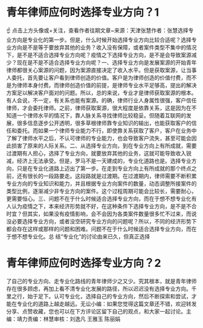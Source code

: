 # 青年律师应何时选择专业方向？1

☝ 点击上方头像或+关注，查看作者往期文章~来源：天津张慧作者：张慧选择专业方向是专业化的第一步。但是，什么时候开始选择专业方向比较合适呢？选择专业方向是不是等于要放弃其他的业务？收入没有保障，或者案件类型不集中的情况下，是不是不适合选择专业方向呢？疫情之下选择专业方向，是不是会导致案源减少？现在是不是不适合选择专业方向呢？一、选择专业方向是发展案源的开始青年律师都很关心案源的问题，因为案源直接决定了收入水平。但是获取案源，让当事人委托，首先要让客户看到律师创造的价值。客户是为律师创造的价值付费，而不是为律师本身付费。而律师创造价值的前提，是律师专业水平足够高，提出的解决方案足以解决客户面对的问题。所以，总的来说，专业才是律师获取案源的根本。有人会说，不一定，有关系也能有案源。的确，律师行业人身属性很强，客户信任律师，才会委托律师。之前，律师获取案源，很大程度是依靠关系，这是因为在不知道一个律师水平的情况下，靠人脉关系寻找律师比较稳妥。但随着互联网的发展，很多信息逐步公开透明，很多草根律师靠专业知识的输出，也能获取客户的信任和委托。而如果一个律师专业能力不行，即使靠关系获取了客户，客户在业务中了解了律师水平之后，不认可律师的专业能力，也会导致客户流失，甚至可能会因此损害了原来的人际关系。二、从选择专业方向，到在专业方向上有所成就，需要过渡期有人担心，选择了专业方向，就要放弃其他的业务，这就可能导致收入锐减，经济上无法承受。但是，罗马不是一天建成的，专业化道路也是。选择专业方向，只是在专业化道路上迈出了第一步。在走到专业方向上有所成就的那个终点之前，还有很长的一段路要走。这段路就是过渡期。在过渡期内，律师需要不断积累专业方向的专业知识和能力，并且根据专业方向案件的数量，动态调整所接案件的类型比例，逐渐减少非专业方向的案件。这个过程周期可能会比较长，需要耐心，更需要恒心。三、问题不在于什么时候适合选择专业方向，而在于想不想专业化有人认为疫情之下，本来经济形势就不好，在这种条件下选择专业方向，是不是不合时宜？但其实，如果没有疫情影响，会不会因为各类案件数量很多忙不过来，而说没必要选择专业方向，或者没空研究专业方向的问题呢？所以，不同的经济形势下都会存在这样或那样的问题和困难。问题不在于什么时候适合选择专业方向，而在于想不想专业化。总 结“专业化”的讨论由来已久，但真正选择

# 青年律师应何时选择专业方向？2

了自己的专业方向、走专业化路线的青年律师少之又少。究其根本，就是青年律师存在很多顾虑，再加上看不清专业化发展的路径，所以迟迟没有选择专业方向。千里之行，始于足下。认可专业化，选择自己的专业方向，然后不断探索和尝试，才能在专业化的道路上越走越远。无讼小编：如果您觉得这篇文章还不错，欢迎转发分享、点赞收藏，您也可以在下方评论区留下自己的观点，和大家一起讨论。主编：靖力责编：林慧审核：刘逸凡 王雅玉 陈丽娟 

